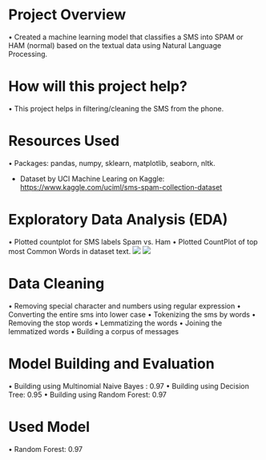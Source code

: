 # Project Overview
• Created a machine learning model that classifies a SMS into SPAM or HAM (normal) based on the textual data using Natural Language Processing.

# How will this project help?
• This project helps in filtering/cleaning the SMS from the phone.

# Resources Used
• Packages: pandas, numpy, sklearn, matplotlib, seaborn, nltk.
- Dataset by UCI Machine Learing on Kaggle: https://www.kaggle.com/uciml/sms-spam-collection-dataset

# Exploratory Data Analysis (EDA)
• Plotted countplot for SMS labels Spam vs. Ham
• Plotted CountPlot of top most Common Words in dataset text.
![](Photos/AdminPage.png)
![](Photos/AdminPage.png)

# Data Cleaning
• Removing special character and numbers using regular expression
• Converting the entire sms into lower case
• Tokenizing the sms by words
• Removing the stop words
• Lemmatizing the words
• Joining the lemmatized words
• Building a corpus of messages

# Model Building and Evaluation
• Building using Multinomial Naive Bayes : 0.97
• Building using Decision Tree:  0.95
• Building using Random Forest: 0.97

# Used Model 
• Random Forest: 0.97

